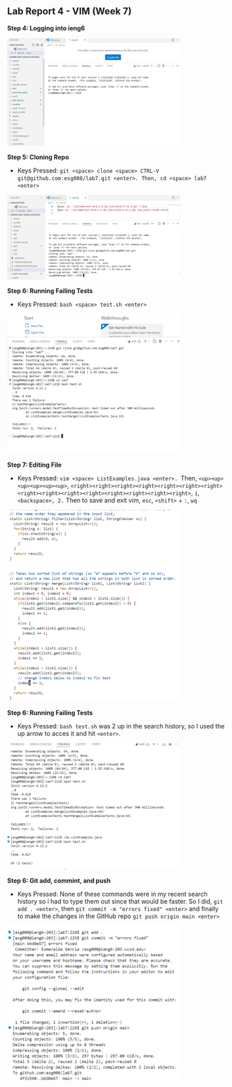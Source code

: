 ## Lab Report 4 - VIM (Week 7)

**Step 4: Logging into ieng6**

<img src="log_in_ieng6.png" alt="Test Results" width="400"/>


**Step 5: Cloning Repo**
* Keys Pressed: `git <space> clone <space> CTRL-V git@github.com:esg008/lab7.git <enter>. Then, cd <space> lab7 <enter>`
<img src="git_clone.png" alt="Test Results" width="400"/>


**Step 6: Running Failing Tests**
* Keys Pressed: `bash <space> test.sh <enter>`
<img src="run_failing_tests.png" alt="Test Results" width="400"/>

**Step 7: Editing File**
* Keys Pressed: `vim <space> ListExamples.java <enter>. `Then, `<up><up><up><up><up><up>`, `<right><right><right><right><right><right><right><right><right><right><right><right><right><right><right>`, `i`, `<backspace>, 2.` Then to save and exit vim, `esc`, `<shift>` + `:`, `wq`
<img src="file_edit.png" alt="Test Results" width="400"/>

**Step 6: Running Failing Tests**
* Keys Pressed: `bash test.sh` was 2 up in the search history, so I used the up arrow to acces it and hit `<enter>`.
<img src="run_fixed_tests.png" alt="Test Results" width="400"/>

**Step 6: Git add, commint, and push**
* Keys Pressed: None of these commands were in my recent search history so i had to type them out since that would be faster. So I did, `git add . <enter>`, then `git commit -m "errors fixed" <enter>` and finally to make the changes in the GitHub repo `git push origin main <enter>`
<img src="git_add_commit_push.png" alt="Test Results" width="400"/>






  


